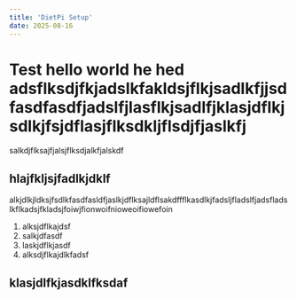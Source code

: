 ```yaml
---
title: 'DietPi Setup'
date: 2025-08-16
---
```


# Test hello world he hed adsflksdjfkjadslkfakldsjflkjsadlkfjjsdfasdfasdfjadslfjlasflkjsadlfjklasjdflkjsdlkjfsjdflasjflksdkljflsdjfjaslkfj

salkdjflksajfjalsjflksdjalkfjalskdf

## hlajfkljsjfadlkjdklf

alkjdlkjldksjfsdlkfasdfasldfjaslkjdflksajldflsakdffflkasdlkjfadsljfladslfjadsfladslkflkadsjfkladsjfoiwjfionwoifnioweoifiowefoin

1. alksjdflkajdsf
2. salkjdfasdf
3. laskjdflkjasdf
4. alksdjflkajdlkfadsf


## klasjdlfkjasdklfksdaf